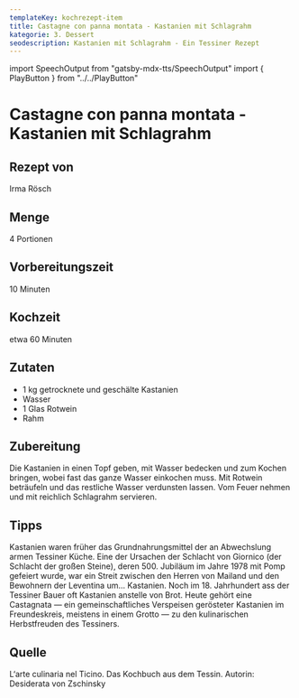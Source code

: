 ```yaml
---
templateKey: kochrezept-item
title: Castagne con panna montata - Kastanien mit Schlagrahm
kategorie: 3. Dessert
seodescription: Kastanien mit Schlagrahm - Ein Tessiner Rezept
---
```

import SpeechOutput from "gatsby-mdx-tts/SpeechOutput"
import { PlayButton } from "../../PlayButton"

<SpeechOutput id="kochrezept-irma-roesch-castagne-con-panna-montata" customPlayButton={PlayButton}>

# Castagne con panna montata - Kastanien mit Schlagrahm

## Rezept von

Irma Rösch

## Menge
4 Portionen


## Vorbereitungszeit
10 Minuten 


## Kochzeit
etwa 60 Minuten


## Zutaten

* 1 kg getrocknete und geschälte Kastanien
* Wasser
* 1 Glas Rotwein
* Rahm


## Zubereitung

Die Kastanien in einen Topf geben, mit Wasser bedecken und zum Kochen bringen, wobei fast das ganze Wasser einkochen muss. Mit Rotwein beträufeln und das restliche Wasser verdunsten lassen. Vom Feuer nehmen und mit reichlich Schlagrahm servieren. 

## Tipps
Kastanien waren früher das Grundnahrungsmittel der an Abwechslung armen Tessiner Küche. 
Eine der Ursachen der Schlacht von Giornico (der Schlacht der großen Steine), deren 500. Jubiläum im Jahre 1978 mit Pomp gefeiert wurde, war ein Streit zwischen den Herren von Mailand und den Bewohnern der Leventina um... Kastanien. 
Noch im 18. Jahrhundert ass der Tessiner Bauer oft Kastanien anstelle von Brot. 
Heute gehört eine Castagnata — ein gemeinschaftliches Verspeisen gerösteter Kastanien im Freundeskreis, meistens in einem Grotto — zu den kulinarischen Herbstfreuden des Tessiners. 

## Quelle

L‘arte culinaria nel Ticino. Das Kochbuch aus dem Tessin. Autorin: Desiderata von Zschinsky
</SpeechOutput>